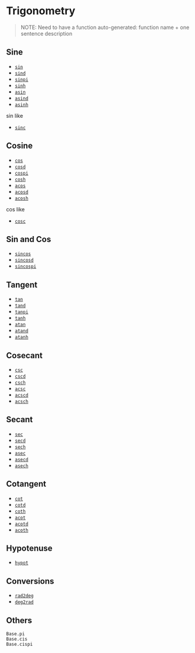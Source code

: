 # Trigonometry
> NOTE: Need to have a function auto-generated:
>   function name + one sentence description

## Sine
- [`sin`](@ref)
- [`sind`](@ref)
- [`sinpi`](@ref)
- [`sinh`](@ref)
- [`asin`](@ref)
- [`asind`](@ref)
- [`asinh`](@ref)

sin like
- [`sinc`](@ref)

## Cosine
- [`cos`](@ref)
- [`cosd`](@ref)
- [`cospi`](@ref)
- [`cosh`](@ref)
- [`acos`](@ref)
- [`acosd`](@ref)
- [`acosh`](@ref)

cos like
- [`cosc`](@ref)

## Sin and Cos
- [`sincos`](@ref)
- [`sincosd`](@ref)
- [`sincospi`](@ref)

## Tangent
- [`tan`](@ref)
- [`tand`](@ref)
- [`tanpi`](@ref)
- [`tanh`](@ref)
- [`atan`](@ref)
- [`atand`](@ref)
- [`atanh`](@ref)

## Cosecant
- [`csc`](@ref)
- [`cscd`](@ref)
- [`csch`](@ref)
- [`acsc`](@ref)
- [`acscd`](@ref)
- [`acsch`](@ref)

## Secant
- [`sec`](@ref)
- [`secd`](@ref)
- [`sech`](@ref)
- [`asec`](@ref)
- [`asecd`](@ref)
- [`asech`](@ref)

## Cotangent
- [`cot`](@ref)
- [`cotd`](@ref)
- [`coth`](@ref)
- [`acot`](@ref)
- [`acotd`](@ref)
- [`acoth`](@ref)

## Hypotenuse
- [`hypot`](@ref)

## Conversions
- [`rad2deg`](@ref)
- [`deg2rad`](@ref)


## Others
```@docs
Base.pi
Base.cis
Base.cispi
```
